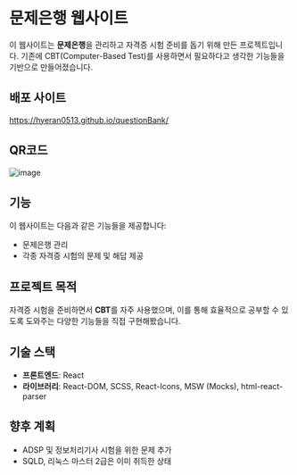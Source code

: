 # 문제은행 웹사이트

이 웹사이트는 **문제은행**을 관리하고 자격증 시험 준비를 돕기 위해 만든 프로젝트입니다. 기존에 CBT(Computer-Based Test)를 사용하면서 필요하다고 생각한 기능들을 기반으로 만들어졌습니다.

## 배포 사이트
https://hyeran0513.github.io/questionBank/

## QR코드
![image](https://github.com/user-attachments/assets/06683f6d-6f7f-4e0f-8b86-eec15420efc3)

## 기능
이 웹사이트는 다음과 같은 기능들을 제공합니다:
- 문제은행 관리
- 각종 자격증 시험의 문제 및 해답 제공

## 프로젝트 목적
자격증 시험을 준비하면서 **CBT**를 자주 사용했으며, 이를 통해 효율적으로 공부할 수 있도록 도와주는 다양한 기능들을 직접 구현해봤습니다.

## 기술 스택
- **프론트엔드**: React
- **라이브러리**: React-DOM, SCSS, React-Icons, MSW (Mocks), html-react-parser

## 향후 계획
- ADSP 및 정보처리기사 시험을 위한 문제 추가
- SQLD, 리눅스 마스터 2급은 이미 취득한 상태
